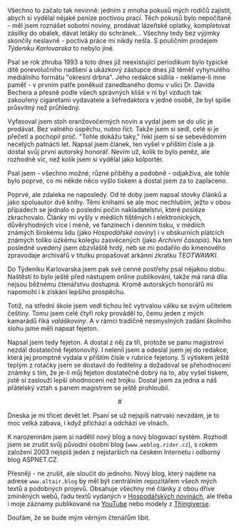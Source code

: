 ﻿<!-- dcterms:title = Čtvrtstoletí psaní -->
<!-- dcterms:abstract = Všechno to začalo tak nevinně: jedním z mnoha marných pokusů mých rodičů zajistit, abych si vydělal nějaké peníze poctivou prací. Místo abych jako kolportér prodával noviny na ulici, začal jsem do nich psát. A následujícího čtvrt století nepřestal. -->
<!-- dcterms:creator = Michal Altair Valášek -->
<!-- x4w:pictureUrl = /perex-pictures/20120116-sest-novorocnich-predsevzeti-pro-sefy-vyvojaru.jpg -->
<!-- x4w:pictureWidth = 150 -->
<!-- x4w:pictureHeight = 150 -->
<!-- x4w:category = Koně -->
<!-- dcterms:date = 2018-07-11 -->

Všechno to začalo tak nevinně: jedním z mnoha pokusů mých rodičů zajistit, abych si vydělal nějaké peníze poctivou prací. Těch pokusů bylo nepočítaně - měl jsem roznášet sobotní noviny, prodávat lázeňské oplatky, kompletovat zásilky do obálek, dávat letáky do schránek... Všechny tedy bez výjimky skončily neslavně - poctivá práce mi nikdy nešla. S pouličním prodejem _Týdeníku Karlovarska_ to nebylo jiné.

Psal se rok zhruba 1993 a toto dnes již neexistující periodikum bylo typické dítě porevolučního nadšení a ukázkový zástupce dnes již téměř vyhynulého mediálního formátu "okresní drbna". Jeho redakce sídlila - neklame-li mne paměť - v prvním patře poněkud zanedbaného domu v ulici Dr. Davida Bechera a přesně podle všech správných klišé v ní byl vzduch tak zakouřený cigaretami vydavatele a šéfredaktora v jedné osobě, že byl spíše průsvitný než průhledný.

Vyfasoval jsem stoh oranžovočerných novin a vydal jsem se do ulic je prodávat. Bez valného úspěchu, nutno říct. Takže jsem si sedl, celé si je přečetl a pochopil proč. "Tohle dokážu taky," řekl jsem si se sebevědomím necelých patnácti let. Napsal jsem článek, ten vyšel v příštím čísle a já dostal svůj první autorský honorář. Nevím už, kolik to bylo peněz, ale rozhodně víc, než kolik jsem si vydělal jako kolportér.

Psal jsem - všechno možné, různé příběhy a podobně - odjakživa, ale tohle bylo poprvé, co mi někde něco vyšlo tiskem a dostal jsem za to zaplaceno.

Poprvé, ale zdaleka ne naposledy. Od té doby jsem napsal stovky článků a jako spoluautor dvě knihy. Těmi knihami se ale moc nechlubím, ježto v obou případech se jednalo o poslední počin nakladatelství, které posléze zkrachovalo. Články mi vyšly v médiích tištěných i elektronických, důvěryhodných více i méně, ve fanzinech i denním tisku, v médiích známých širokému lidu (jako _Hospodářské noviny_) i v obskurních plátcích známých toliko úzkému kolegiu zasvěcených (jako _Archivní časopis_). Na ten posledně uvedený jsem obzvláště hrdý, neb se mi podařilo do kmenového zpravodaje archivářů v titulku propašovat arkánní zkratku _TEOTWAWKI_.

Do Týdeníku Karlovarska jsem pak své cenné postřehy psal nějakou dobu. Naštěstí to bylo ještě před nástupem online publikování, takže má raná díla nejsou běžnému čtenářstvu dostupná. Kromě autorských honorářů mi napomohl i k získání lepšího prospěchu.

Totiž, na střední škole jsem vedl tichou leč vytrvalou válku se svým učitelem češtiny. Tomu jsem celé čtyři roky prováděl to, čemu jeden z mých kamarádů říká _valáškoviny_. A v rámci tradičně nesmyslných zadání školního slohu jsme měli napsat fejeton. 

Napsal jsem tedy fejeton. A dostal z něj za tři, protože se panu magistrovi nezdál dostatečně fejetonovitý. I nelenil jsem a odeslal jsem jej do redakce, která jej promptně vydala v příštím čísle v rubrice fejetony. S výtiskem ještě teplým z rotačky jsem se dostavil do ředitelny a dožadoval se přehodnocení známky s tím, že je-li můj fejeton dostatečně dobrý na to, aby vyšel tiskem, jistě si zaslouží lepší ohodnocení než trojku. Dostal jsem za jedna a náš přátelský vztah s panem magistrem se ještě prohloubil.

<p style="text-align:center">#</p>

Dneska je mi třicet devět let. Psaní se už nejspíš natrvalo nevzdám, je to moc velká zábava, i když přichází a odchází ve vlnách.

K narozeninám jsem si nadělil nový blog a nový blogovací systém. Rozhodl jsem se zrušit svůj původní osobní blog (`www.weblog.rider.cz`), s rokem založení 2003 nejspíš jeden z nejstarších na českém Internetu i odborný blog ASPNET.CZ.

Přesněji - ne zrušit, ale sloučit do jednoho. Nový blog, který najdete na adrese `www.altair.blog` by měl být centrálním repozitářem všech mých textů a podobných projevů. Obsahuje všechny mé články z obou dříve zmíněných webů, řadu textů vydaných v [Hospodářských novinách](https://www.ihned.cz/), ale třeba i moje záznamy publikované na [YouTube](https://youtube.com/altairiscz) nebo modely z [Thingiverse](https://www.thingiverse.com/ridercz/about).

Doufám, že se bude mým věrným čtenářům líbit.